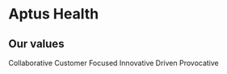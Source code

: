 Aptus Health
============

Our values
----------

Collaborative
Customer Focused
Innovative
Driven
Provocative

